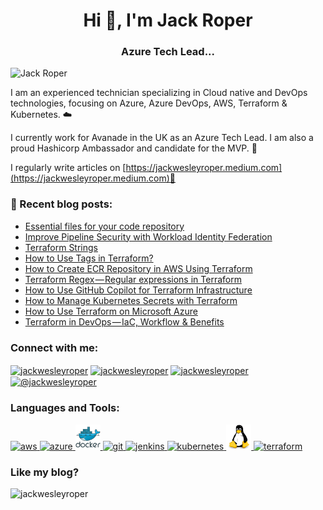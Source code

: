 <h1 align="center">Hi 👋, I'm Jack Roper</h1>
<h3 align="center">Azure Tech Lead...</h3>

![Jack Roper](https://github.com/user-attachments/assets/e6a8a203-106d-4486-9975-01411195e41a)

I am an experienced technician specializing in Cloud native and DevOps technologies, focusing on Azure, Azure DevOps, AWS, Terraform & Kubernetes. ☁️

I currently work for Avanade in the UK as an Azure Tech Lead. I am also a proud Hashicorp Ambassador and candidate for the MVP. 🥇

I regularly write articles on [https://jackwesleyroper.medium.com](https://jackwesleyroper.medium.com)📝

### 📝 Recent blog posts:
<!-- BLOG-POST-LIST:START -->
- [Essential files for your code repository](https://itnext.io/essential-files-for-your-code-repository-264c66f9695a?source=rss-f8c0d8b1b817------2)
- [Improve Pipeline Security with Workload Identity Federation](https://itnext.io/improve-pipeline-security-with-workload-identity-federation-6f51ecdfa49f?source=rss-f8c0d8b1b817------2)
- [Terraform Strings](https://itnext.io/terraform-strings-96f95f6ba8a4?source=rss-f8c0d8b1b817------2)
- [How to Use Tags in Terraform?](https://itnext.io/how-to-use-tags-in-terraform-7a37d700667c?source=rss-f8c0d8b1b817------2)
- [How to Create ECR Repository in AWS Using Terraform](https://itnext.io/how-to-create-ecr-repository-in-aws-using-terraform-a52ea63ab4a7?source=rss-f8c0d8b1b817------2)
- [Terraform Regex — Regular expressions in Terraform](https://medium.com/codex/terraform-regex-regular-expressions-in-terraform-6143a3c8fc9a?source=rss-f8c0d8b1b817------2)
- [How to Use GitHub Copilot for Terraform Infrastructure](https://itnext.io/how-to-use-github-copilot-for-terraform-infrastructure-2d204ed653f3?source=rss-f8c0d8b1b817------2)
- [How to Manage Kubernetes Secrets with Terraform](https://itnext.io/how-to-manage-kubernetes-secrets-with-terraform-ebbf6cf41323?source=rss-f8c0d8b1b817------2)
- [How to Use Terraform on Microsoft Azure](https://itnext.io/how-to-use-terraform-on-microsoft-azure-bf5c94988bd4?source=rss-f8c0d8b1b817------2)
- [Terraform in DevOps — IaC, Workflow &amp; Benefits](https://blog.devops.dev/terraform-in-devops-iac-workflow-benefits-5e6297b3b40e?source=rss-f8c0d8b1b817------2)
<!-- BLOG-POST-LIST:END -->

<h3 align="left">Connect with me:</h3>
<p align="left">
<a href="https://linkedin.com/in/jackwesleyroper" target="blank"><img align="center" src="https://raw.githubusercontent.com/rahuldkjain/github-profile-readme-generator/master/src/images/icons/Social/linked-in-alt.svg" alt="jackwesleyroper" height="30" width="40" /></a>
<a href="https://dev.to/jackwesleyroper" target="blank"><img align="center" src="https://cdn.jsdelivr.net/npm/simple-icons@3.0.1/icons/dev-dot-to.svg" alt="jackwesleyroper" height="30" width="40" /></a>
<a href="https://twitter.com/jackwesleyroper" target="blank"><img align="center" src="https://raw.githubusercontent.com/rahuldkjain/github-profile-readme-generator/master/src/images/icons/Social/twitter.svg" alt="jackwesleyroper" height="30" width="40" /></a>
<a href="https://medium.com/@jackwesleyroper" target="blank"><img align="center" src="https://raw.githubusercontent.com/rahuldkjain/github-profile-readme-generator/master/src/images/icons/Social/medium.svg" alt="@jackwesleyroper" height="30" width="40" /></a>
</p>

<h3 align="left">Languages and Tools:</h3>
<p align="left"> <a href="https://aws.amazon.com" target="_blank"> <img src="https://www.vectorlogo.zone/logos/amazon_aws/amazon_aws-icon.svg" alt="aws" width="40" height="40"/> </a> <a href="https://azure.microsoft.com/en-in/" target="_blank"> <img src="https://www.vectorlogo.zone/logos/microsoft_azure/microsoft_azure-icon.svg" alt="azure" width="40" height="40"/> </a> <a href="https://www.docker.com/" target="_blank"> <img src="https://raw.githubusercontent.com/devicons/devicon/master/icons/docker/docker-original-wordmark.svg" alt="docker" width="40" height="40"/> </a> <a href="https://git-scm.com/" target="_blank"> <img src="https://www.vectorlogo.zone/logos/git-scm/git-scm-icon.svg" alt="git" width="40" height="40"/> </a> <a href="https://www.jenkins.io" target="_blank"> <img src="https://www.vectorlogo.zone/logos/jenkins/jenkins-icon.svg" alt="jenkins" width="40" height="40"/> </a> <a href="https://kubernetes.io" target="_blank"> <img src="https://www.vectorlogo.zone/logos/kubernetes/kubernetes-icon.svg" alt="kubernetes" width="40" height="40"/> </a> <a href="https://www.linux.org/" target="_blank"> <img src="https://raw.githubusercontent.com/devicons/devicon/master/icons/linux/linux-original.svg" alt="linux" width="40" height="40"/> </a> <a href="https://www.terraform.io/" target="_blank"> <img src="https://www.vectorlogo.zone/logos/terraformio/terraformio-icon.svg" alt="terraform" width="40" height="40"/> </a> </p>

<h3 align="left">Like my blog?</h3>
<p><a href="https://www.buymeacoffee.com/jackwesleyroper"> <img align="left" src="https://cdn.buymeacoffee.com/buttons/v2/default-yellow.png" height="50" width="210" alt="jackwesleyroper" /></a></p><br><br>

</br>
</br>
</br>
</br>
</br>
</br>
</br>
</br>
</br>
